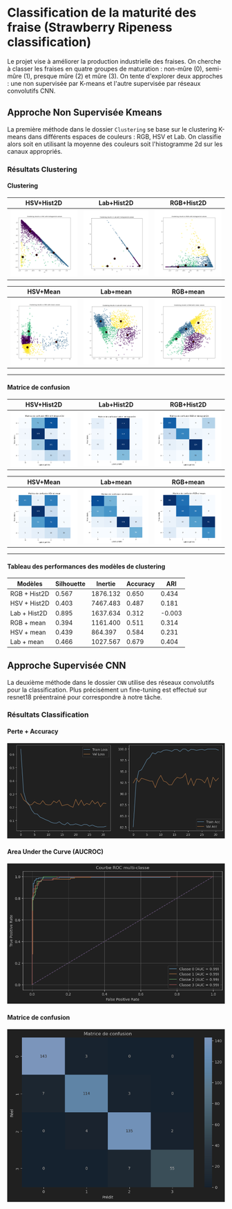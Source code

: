 # Classification de la maturité des fraise (Strawberry Ripeness classification)

Le projet vise à améliorer la production industrielle des fraises.
On cherche à classer les fraises en quatre groupes de maturation : non-mûre (0), semi-mûre (1), presque mûre (2) et mûre (3). On tente d'explorer deux approches : une non supervisée par K-means et l'autre supervisée par réseaux convolutifs CNN.

## Approche Non Supervisée Kmeans
La première méthode dans le dossier `Clustering` se base sur le clustering K-means dans différents espaces de couleurs : RGB, HSV et Lab. On classifie alors soit en utilisant la moyenne des couleurs soit l'histogramme 2d sur les canaux appropriés.

### Résultats Clustering

#### Clustering 

| HSV+Hist2D | Lab+Hist2D | RGB+Hist2D |
|---------|---------|---------|
| ![](Clustering/Clustering-in-HSV-with-histogram2d-values.png) | ![](Clustering/Clustering-in-Lab-with-histogram2d-values.png) | ![](Clustering/Clustering-in-RGB-with-histogram2d-values.png) |

| HSV+Mean | Lab+mean | RGB+mean |
|---------|---------|---------|
| ![](Clustering/Clustering-in-HSV-with-mean-values.png) | ![](Clustering/Clustering-in-Lab-with-mean-values.png) | ![](Clustering/Clustering-in-RGB-with-mean-values.png) |

---
#### Matrice de confusion

| HSV+Hist2D | Lab+Hist2D | RGB+Hist2D |
|-----------|-----------|-----------|
| ![](Clustering/Matrice-de-confusion-HSV-et-histogram2d.png) | ![](Clustering/Matrice-de-confusion-Lab-et-histogram2d.png) | ![](Clustering/Matrice-de-confusion-RGB-et-histogram2d.png) |

| HSV+Mean  | Lab+mean  | RGB+mean |
|-----------|-----------|-----------|
| ![](Clustering/Matrice-de-confusion-HSV-et-mean.png) | ![](Clustering/Matrice-de-confusion-Lab-et-mean.png) | ![](Clustering/Matrice-de-confusion-RGB-et-mean.png) |

---

#### Tableau des performances des modèles de clustering

| Modèles       | Silhouette | Inertie   | Accuracy | ARI    |
|---------------|------------|-----------|----------|--------|
| RGB + Hist2D  | 0.567      | 1876.132  | 0.650    | 0.434  |
| HSV + Hist2D  | 0.403      | 7467.483  | 0.487    | 0.181  |
| Lab + Hist2D  | 0.895      | 1637.634  | 0.312    | -0.003 |
| RGB + mean    | 0.394      | 1161.400  | 0.511    | 0.314  |
| HSV + mean    | 0.439      | 864.397   | 0.584    | 0.231  |
| Lab + mean    | 0.466      | 1027.567  | 0.679    | 0.404  |

## Approche Supervisée CNN
La deuxième méthode dans le dossier `CNN` utilise des réseaux convolutifs pour la classification. Plus précisément un fine-tuning est effectué sur resnet18 préentrainé pour correspondre à notre tâche.

### Résultats Classification

#### Perte + Accuracy
![](CNN/Loss_Acc.png)

#### Area Under the Curve (AUCROC)
![](CNN/AUROC.png)

#### Matrice de confusion
![](CNN/confusion_matrix.png)











